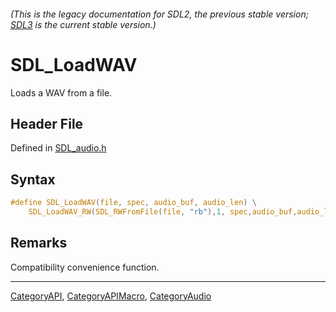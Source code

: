 ###### (This is the legacy documentation for SDL2, the previous stable version; [SDL3](https://wiki.libsdl.org/SDL3/) is the current stable version.)
# SDL_LoadWAV

Loads a WAV from a file.

## Header File

Defined in [SDL_audio.h](https://github.com/libsdl-org/SDL/blob/SDL2/include/SDL_audio.h)

## Syntax

```c
#define SDL_LoadWAV(file, spec, audio_buf, audio_len) \
    SDL_LoadWAV_RW(SDL_RWFromFile(file, "rb"),1, spec,audio_buf,audio_len)
```

## Remarks

Compatibility convenience function.

----
[CategoryAPI](CategoryAPI), [CategoryAPIMacro](CategoryAPIMacro), [CategoryAudio](CategoryAudio)

